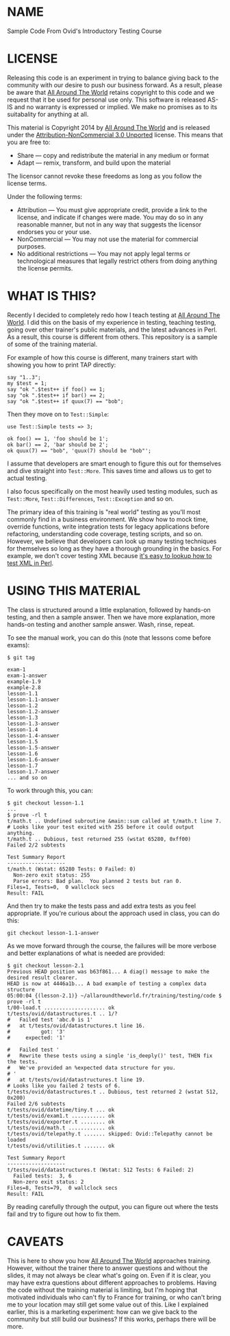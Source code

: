 # NAME

Sample Code From Ovid's Introductory Testing Course

# LICENSE

Releasing this code is an experiment in trying to balance giving back to the
community with our desire to push our business forward. As a result, please be
aware that [All Around The World](http://www.allaroundtheworld.fr) retains
copyright to this code and we request that it be used for personal use only.
This software is released AS-IS and no warranty is expressed or implied. We
make no promises as to its suitabality for anything at all.

This material is Copyright 2014 by [All Around The
World](http://www.allaroundtheworld.fr/) and is released under the
[Attribution-NonCommercial 3.0
Unported](http://creativecommons.org/licenses/by-nc/3.0/) license. This means
that you are free to:

* Share — copy and redistribute the material in any medium or format
* Adapt — remix, transform, and build upon the material

The licensor cannot revoke these freedoms as long as you follow the license terms.

Under the following terms:

* Attribution — You must give appropriate credit, provide a link to the license, and indicate if changes were made. You may do so in any reasonable manner, but not in any way that suggests the licensor endorses you or your use.
* NonCommercial — You may not use the material for commercial purposes.
* No additional restrictions — You may not apply legal terms or technological measures that legally restrict others from doing anything the license permits.

# WHAT IS THIS?

Recently I decided to completely redo how I teach testing at [All Around The
World](http://www.allaroundtheworld.fr/). I did this on the basis of my
experience in testing, teaching testing, going over other trainer's public
materials, and the latest advances in Perl. As a result, this course is
different from others. This repository is a sample of some of the training
material.

For example of how this course is different, many trainers start with showing
you how to print TAP directly:

    say "1..3";
    my $test = 1;
    say "ok ".$test++ if foo() == 1;
    say "ok ".$test++ if bar() == 2;
    say "ok ".$test++ if quux(7) == "bob";

Then they move on to `Test::Simple`:

    use Test::Simple tests => 3;

    ok foo() == 1, 'foo should be 1';
    ok bar() == 2, 'bar should be 2';
    ok quux(7) == "bob", 'quux(7) should be "bob"';

I assume that developers are smart enough to figure this out for themselves
and dive straight into `Test::More`. This saves time and allows us to get to
actual testing.

I also focus specifically on the most heavily used testing modules, such as
`Test::More`, `Test::Differences`, `Test::Exception` and so on.

The primary idea of this training is "real world" testing as you'll most
commonly find in a business environment. We show how to mock time, override
functions, write integration tests for legacy applications before refactoring,
understanding code coverage, testing scripts, and so on. However, we believe
that developers can look up many testing techniques for themselves so long as
they have a thorough grounding in the basics. For example, we don't cover
testing XML because [it's easy to lookup how to test XML in
Perl](https://metacpan.org/search?q=test+xml).

# USING THIS MATERIAL

The class is structured around a little explanation, followed by hands-on
testing, and then a sample answer. Then we have more explanation, more
hands-on testing and another sample answer. Wash, rinse, repeat.

To see the manual work, you can do this (note that lessons come before exams):

    $ git tag

    exam-1
    exam-1-answer
    example-1.9
    example-2.8
    lesson-1.1
    lesson-1.1-answer
    lesson-1.2
    lesson-1.2-answer
    lesson-1.3
    lesson-1.3-answer
    lesson-1.4
    lesson-1.4-answer
    lesson-1.5
    lesson-1.5-answer
    lesson-1.6
    lesson-1.6-answer
    lesson-1.7
    lesson-1.7-answer
    ... and so on

To work through this, you can:

    $ git checkout lesson-1.1
    ...
    $ prove -rl t
    t/math.t .. Undefined subroutine &main::sum called at t/math.t line 7.
    # Looks like your test exited with 255 before it could output anything.
    t/math.t .. Dubious, test returned 255 (wstat 65280, 0xff00)
    Failed 2/2 subtests 

    Test Summary Report
    -------------------
    t/math.t (Wstat: 65280 Tests: 0 Failed: 0)
      Non-zero exit status: 255
      Parse errors: Bad plan.  You planned 2 tests but ran 0.
    Files=1, Tests=0,  0 wallclock secs
    Result: FAIL

And then try to make the tests pass and add extra tests as you feel
appropriate. If you're curious about the approach used in class, you can do
this:

    git checkout lesson-1.1-answer

As we move forward through the course, the failures will be more verbose and
better explanations of what is needed are provided:

    $ git checkout lesson-2.1
    Previous HEAD position was b63f861... A diag() message to make the desired result clearer.
    HEAD is now at 4446a1b... A bad example of testing a complex data structure
    05:00:04 {(lesson-2.1)} ~/allaroundtheworld.fr/training/testing/code $ prove -rl t
    t/00-load.t .................... ok   
    t/tests/ovid/datastructures.t .. 1/? 
    #   Failed test 'abc.0 is 1'
    #   at t/tests/ovid/datastructures.t line 16.
    #          got: '3'
    #     expected: '1'

    #   Failed test '
    #   Rewrite these tests using a single 'is_deeply()' test, THEN fix the tests.
    #   We've provided an %expected data structure for you.
    # '
    #   at t/tests/ovid/datastructures.t line 19.
    # Looks like you failed 2 tests of 6.
    t/tests/ovid/datastructures.t .. Dubious, test returned 2 (wstat 512, 0x200)
    Failed 2/6 subtests 
    t/tests/ovid/datetime/tiny.t ... ok    
    t/tests/ovid/exam1.t ........... ok    
    t/tests/ovid/exporter.t ........ ok   
    t/tests/ovid/math.t ............ ok   
    t/tests/ovid/telepathy.t ....... skipped: Ovid::Telepathy cannot be loaded
    t/tests/ovid/utilities.t ....... ok   

    Test Summary Report
    -------------------
    t/tests/ovid/datastructures.t (Wstat: 512 Tests: 6 Failed: 2)
      Failed tests:  3, 6
      Non-zero exit status: 2
    Files=8, Tests=79,  0 wallclock secs 
    Result: FAIL

By reading carefully through the output, you can figure out where the tests
fail and try to figure out how to fix them.

# CAVEATS

This is here to show you how [All Around The
World](http://www.allaroundtheworld.fr/) approaches training. However, without
the trainer there to answer questions and without the slides, it may not
always be clear what's going on. Even if it is clear, you may have extra
questions about different approaches to problems. Having the code without the
training material is limiting, but I'm hoping that motivated individuals who
can't fly to France for training, or who can't bring me to your location may
still get some value out of this. Like I explained earlier, this is a
marketing experiment: how can we give back to the community but still build
our business? If this works, perhaps there will be more.
